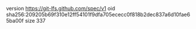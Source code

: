 version https://git-lfs.github.com/spec/v1
oid sha256:209205b69f310e12ff54101f9dfa705ececc0f818b2dec837a6d10fae65ba00f
size 337
